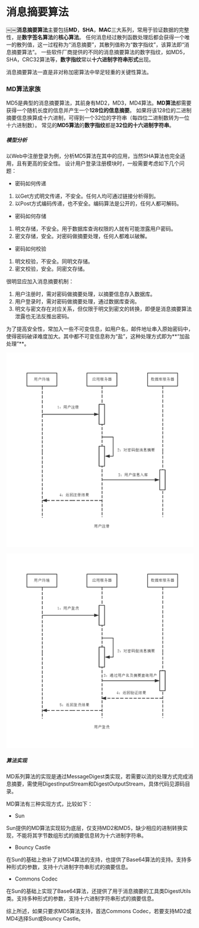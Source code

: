 消息摘要算法
===

￼￼**消息摘要算法**主要包括**MD**，**SHA**，**MAC**三大系列，常用于验证数据的完整性，是**数字签名算法**的**核心算法**。
任何消息经过散列函数处理后都会获得一个唯一的散列值，这一过程称为“消息摘要”，其散列值称为“数字指纹”，该算法即“消息摘要算法”。
一些软件厂商提供的不同的消息摘要算法的数字指纹，如MD5，SHA，CRC32算法等，**数字指纹**常以**十六进制字符串形式**出现。

消息摘要算法一直是非对称加密算法中举足轻重的关键性算法。

### MD算法家族

MD5是典型的消息摘要算法，其前身有MD2，MD3，MD4算法。**MD算法**都需要获得一个随机长度的信息并产生一个**128位的信息摘要**。
如果将该128位的二进制摘要信息换算成十六进制，可得到一个32位的字符串（每四位二进制数转为一位十六进制数）。
常见的**MD5算法**的**数字指纹**都是**32位的十六进制字符串**。

##### 模型分析

以Web中注册登录为例，分析MD5算法在其中的应用，当然SHA算法也完全适用，且有更高的安全性。
设计用户登录注册模块时，一般需要考虑如下几个问题：

- 密码如何传递

1. 以Get方式明文传递，不安全。任何人均可通过链接分析得到。
2. 以Post方式编码传递，也不安全。编码算法是公开的，任何人都可解码。

- 密码如何存储

1. 明文存储，不安全。用于数据库查询权限的人就有可能泄露用户密码。
2. 密文存储，安全。对密码做摘要处理，任何人都难以破解。

- 密码如何校验

1. 明文校验，不安全。同明文存储。
2. 密文校验，安全。同密文存储。

很明显应加入消息摘要机制：
1. 用户注册时，需对密码做摘要处理，以摘要信息存入数据库。
2. 用户登录时，需对密码做摘要处理，通过数据库查询。
3. 明文与密文存在对应关系，但仅限于明文到密文的转换，即便是消息摘要算法泄露也无法反推出密码。

为了提高安全性，常加入一些不可变信息，如用户名，邮件地址串入原始密码中，使得密码破译难度加大。其中都不可变信息称为“盐”，这种处理方式即为**“加盐处理”**。

![alt text](img/2.1.1-register.png)

![alt text](img/2.1.2-login.png)

##### 算法实现

MD系列算法的实现是通过MessageDigest类实现，若需要以流的处理方式完成消息摘要，需使用DigestInputStream和DigestOutputStream，具体代码见源码目录。

MD算法有三种实现方式，比较如下：
- Sun

Sun提供的MD算法实现较为底层，仅支持MD2和MD5，缺少相应的进制转换实现，不能将其字节数组形式的摘要信息转为十六进制字符串。

- Bouncy Castle

在Sun的基础上弥补了对MD4算法的支持，也提供了Base64算法的支持。支持多种形式的参数，支持十六进制字符串形式的摘要信息。

- Commons Codec

在Sun的基础上实现了Base64算法，还提供了用于消息摘要的工具类DigestUtils类。支持多种形式的参数，支持十六进制字符串形式的摘要信息。

综上所述，如果只要求MD5算法支持，首选Commons Codec，若要支持MD2或MD4选择Sun或Bouncy Castle。

